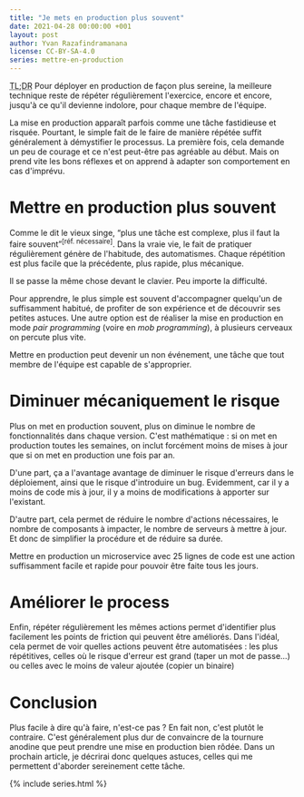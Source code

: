 ```yaml
---
title: "Je mets en production plus souvent"
date: 2021-04-28 00:00:00 +001
layout: post
author: Yvan Razafindramanana
license: CC-BY-SA-4.0
series: mettre-en-production
---
```


<acronym title="En résumé... (Too long; Didn't Read)">TL;DR</acronym> Pour déployer en production de façon plus sereine, la meilleure technique reste de répéter régulièrement l'exercice, encore et encore, jusqu'à ce qu'il devienne indolore, pour chaque membre de l'équipe. 

<!--more-->

La mise en production apparaît parfois comme une tâche fastidieuse et risquée. Pourtant, le simple fait de le faire de manière répétée suffit généralement à démystifier le processus. La première fois, cela demande un peu de courage et ce n'est peut-être pas agréable au début. Mais on prend vite les bons réflexes et on apprend à adapter son comportement en cas d'imprévu.

# Mettre en production plus souvent

Comme le dit le vieux singe, <q>plus une tâche est complexe, plus il faut la faire souvent</q><sup>[réf. nécessaire]</sup>. Dans la vraie vie, le fait de pratiquer régulièrement génère de l'habitude, des automatismes. Chaque répétition est plus facile que la précédente, plus rapide, plus mécanique.  

Il se passe la même chose devant le clavier. Peu importe la difficulté.

Pour apprendre, le plus simple est souvent d'accompagner quelqu'un de suffisamment habitué, de profiter de son expérience et de découvrir ses petites astuces. Une autre option est de réaliser la mise en production en mode *pair programming* (voire en *mob programming*), à plusieurs cerveaux on percute plus vite.

Mettre en production peut devenir un non événement, une tâche que tout membre de l'équipe est capable de s'approprier.

# Diminuer mécaniquement le risque

Plus on met en production souvent, plus on diminue le nombre de fonctionnalités dans chaque version. C'est mathématique&nbsp;: si on met en production toutes les semaines, on inclut forcément moins de mises à jour que si on met en production une fois par an.

D'une part, ça a l'avantage avantage de diminuer le risque d'erreurs dans le déploiement, ainsi que le risque d'introduire un bug. Evidemment, car il y a moins de code mis à jour, il y a moins de modifications à apporter sur l'existant.

D'autre part, cela permet de réduire le nombre d'actions nécessaires, le nombre de composants à impacter, le nombre de serveurs à mettre à jour. Et donc de simplifier la procédure et de réduire sa durée.

Mettre en production un microservice avec 25 lignes de code est une action suffisamment facile et rapide pour pouvoir être faite tous les jours.

# Améliorer le process

Enfin, répéter régulièrement les mêmes actions permet d'identifier plus facilement les points de friction qui peuvent être améliorés. Dans l'idéal, cela permet de voir quelles actions peuvent être automatisées&nbsp;: les plus répétitives, celles où le risque d'erreur est grand (taper un mot de passe...) ou celles avec le moins de valeur ajoutée (copier un binaire)

# Conclusion

Plus facile à dire qu'à faire, n'est-ce pas&nbsp;? En fait non, c'est plutôt le contraire. C'est généralement plus dur de convaincre de la tournure anodine que peut prendre une mise en production bien rôdée. Dans un prochain article, je décrirai donc quelques astuces, celles qui me permettent d'aborder sereinement cette tâche.

{% include series.html  %}
